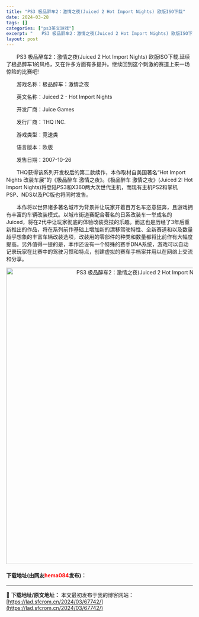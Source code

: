 ```yaml
---
title: "PS3 极品醉车2：激情之夜(Juiced 2 Hot Import Nights) 欧版ISO下载"
date: 2024-03-28
tags: []
categories: ["ps3英文游戏"]
excerpt: "　　PS3 极品醉车2：激情之夜(Juiced 2 Hot Import Nights) 欧版ISO下载.延续了极品醉车1的风格，又在许多方面有多提升。继续回到这个刺激的赛道上来一场惊险的比赛吧! 　　游戏名称：极品醉车：激情之夜 　　英文名称：Juiced 2 - Hot Import Night&hellip;"
layout: post
---
```


 <p>　　PS3 极品醉车2：激情之夜(Juiced 2 Hot Import Nights) 欧版ISO下载.延续了极品醉车1的风格，又在许多方面有多提升。继续回到这个刺激的赛道上来一场惊险的比赛吧!</p> <p>　　游戏名称：极品醉车：激情之夜</p> <p>　　英文名称：Juiced 2 - Hot Import Nights</p> <p>　　开发厂商：Juice Games</p> <p>　　发行厂商：THQ INC.</p> <p>　　游戏类型：竞速类</p> <p>　　语言版本：欧版</p> <p>　　发售日期：2007-10-26</p> <p>　　THQ获得该系列开发权后的第二款续作，本作取材自美国著名&ldquo;Hot Import Nights 改装车展&rdquo;的《极品醉车 激情之夜》。《极品醉车 激情之夜》(Juiced 2: Hot Import Nights)将登陆PS3和X360两大次世代主机，而现有主机PS2和掌机PSP、NDS以及PC版也将同时发售。</p> <p>　　本作将以世界诸多著名城市为背景并让玩家开着百万名车恣意狂奔，且游戏拥有丰富的车辆改装模式。以城市街道赛配合著名的日系改装车一举成名的Juiced，将在2代中让玩家彻底的体验改装竞技的乐趣。而这也是历经了3年后重新推出的作品，将在系列前作基础上增加新的漂移驾驶特性、全新赛道和以及数量超乎想象的丰富车辆改装选项，改装用的零部件的种类和数量都将比前作有大幅度提高。另外值得一提的是，本作还设有一个特殊的赛手DNA系统，游戏可以自动记录玩家在比赛中的驾驶习惯和特点，创建虚拟的赛车手档案并用以在网络上交流和分享。</p> <p align="center"><img align="" border="0" src="https://lad.sfcrom.cn/wp-content/uploads/2024/03/20240328_66051d8fcaba5.jpg" width="800" alt="PS3 极品醉车2：激情之夜(Juiced 2 Hot Import Nights) 欧版ISO下载" /></p> <p><h4>下载地址(由网友<font color="red">hema084</font>发布)：</h4></p> 

---
📖 **下载地址/原文地址：** 本文最初发布于我的博客网站：[https://lad.sfcrom.cn/2024/03/67742/](https://lad.sfcrom.cn/2024/03/67742/)
